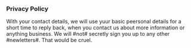 ### Privacy Policy
With your contact details, we will use yuur basic peersonal details for a short time to reply back, when you contact us about more information or anything business.
We will #not# secretly sign you up to any other #newletters#. That would be cruel.
